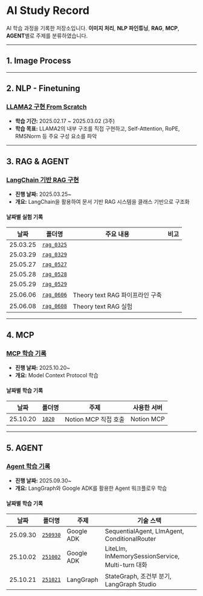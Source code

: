 # AI Study Record

AI 학습 과정을 기록한 저장소입니다.
**이미지 처리**, **NLP 파인튜닝**, **RAG**, **MCP**, **AGENT**별로 주제를 분류하였습니다.

---

## 1. Image Process


---

## 2. NLP - Finetuning

### [LLAMA2 구현 From Scratch](./NLP-Finetuning/LLAMA2%20From%20Scratch)
- **학습 기간:** 2025.02.17 ~ 2025.03.02 (3주)
- **학습 목표:** LLAMA2의 내부 구조를 직접 구현하고, Self-Attention, RoPE, RMSNorm 등 주요 구성 요소를 파악


---

## 3. RAG & AGENT

### [LangChain 기반 RAG 구현](./RAG_AGENT)
- **진행 날짜:** 2025.03.25~
- **개요:** LangChain을 활용하여 문서 기반 RAG 시스템을 클래스 기반으로 구조화

#### 날짜별 실험 기록

| 날짜      | 폴더명     | 주요 내용 | 비고 |
|-----------|------------|-----------|------|
| 25.03.25     | [`rag_0325`](./RAG_AGENT/rag_0325) |  |  |
| 25.03.29     | [`rag_0329`](./RAG_AGENT/rag_0329) |           |      |
| 25.05.27     | [`rag_0527`](./RAG_AGENT/rag_0527) |           |      |
| 25.05.28     | [`rag_0528`](./RAG_AGENT/rag_0528) |           |      |
| 25.05.29     | [`rag_0529`](./RAG_AGENT/rag_0529) |           |      |
| 25.06.06     | [`rag_0606`](./RAG_AGENT/rag_0606) |  Theory text RAG 파이프라인 구축  |      |
| 25.06.08     | [`rag_0608`](./RAG_AGENT/rag_0608) |  Theory text RAG 실험   |      |

---

## 4. MCP

### [MCP 학습 기록](./MCP)
- **진행 날짜:** 2025.10.20~
- **개요:** Model Context Protocol 학습

#### 날짜별 학습 기록

| 날짜 | 폴더명 | 주제 | 사용한 서버 |
|------|--------|------|----------|
| 25.10.20 | [`1020`](./MCP/1020) | Notion MCP 직접 호출 | Notion MCP |

---

## 5. AGENT

### [Agent 학습 기록](./AGENT)
- **진행 날짜:** 2025.09.30~
- **개요:** LangGraph와 Google ADK를 활용한 Agent 워크플로우 학습

#### 날짜별 학습 기록

| 날짜 | 폴더명 | 주제 | 기술 스택 |
|------|--------|------|----------|
| 25.09.30 | [`250930`](./AGENT/250930) | Google ADK | SequentialAgent, LlmAgent, ConditionalRouter |
| 25.10.02 | [`251002`](./AGENT/251002) | Google ADK | LiteLlm, InMemorySessionService, Multi-turn 대화 |
| 25.10.21 | [`251021`](./AGENT/251021) | LangGraph | StateGraph, 조건부 분기, LangGraph Studio |
